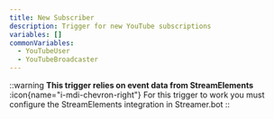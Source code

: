 ```yaml
---
title: New Subscriber
description: Trigger for new YouTube subscriptions
variables: []
commonVariables:
  - YouTubeUser
  - YouTubeBroadcaster
---
```


::warning
  **This trigger relies on event data from StreamElements** <br>
  :icon{name="i-mdi-chevron-right"} For this trigger to work you must configure the StreamElements integration in Streamer.bot
::
